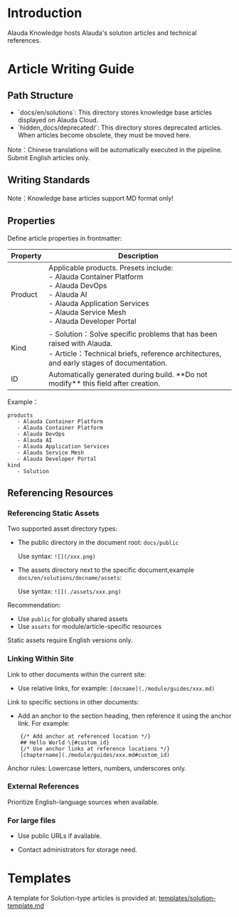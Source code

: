 # Introduction

Alauda Knowledge hosts Alauda\'s solution articles and technical references.

# Article Writing Guide
## Path Structure
- \`docs/en/solutions\`\: This directory stores knowledge base articles displayed on Alauda Cloud.
- \`hidden_docs/deprecated/\`\: This directory stores deprecated articles. When articles become obsolete, they must be moved here.

Note：Chinese translations will be automatically executed in the pipeline. Submit English articles only.

## Writing Standards 

Note：Knowledge base articles support MD format only! 

## Properties

Define article properties in frontmatter:

| Property    | Description |
|-------------|-------------|
| Product     | Applicable products\. Presets include\:<br>\- Alauda Container Platform<br>\- Alauda DevOps<br>\- Alauda AI<br>\- Alauda Application Services<br>\- Alauda Service Mesh<br>\- Alauda Developer Portal |
| Kind        |  -  Solution：Solve specific problems that has been raised with Alauda\.<br> - Article：Technical briefs\, reference architectures\, and early stages of documentation\. |
| ID          | Automatically generated during build\. \*\*Do not modify\*\* this field after creation\.  |

Example：
```
products
   - Alauda Container Platform
   - Alauda Container Platform
   - Alauda DevOps
   - Alauda AI
   - Alauda Application Services
   - Alauda Service Mesh
   - Alauda Developer Portal
kind
   - Solution
```

## Referencing Resources
### Referencing Static Assets

Two supported asset directory types:

- The public directory in the document root: `docs/public`

    Use syntax:  `![](/xxx.png)`
- The assets directory next to the specific document,example `docs/en/solutions/docname/assets`:
  
     Use syntax: `![](./assets/xxx.png)`

Recommendation:
- Use `public` for globally shared assets
- Use `assets` for module/article\-specific resources

Static assets require English versions only.

### Linking Within Site

Link to other documents within the current site:

- Use relative links, for example: `[docname](./module/guides/xxx.md)`

Link to specific sections in other documents:

- Add an anchor to the section heading, then reference it using the anchor link. For example:
```
    {/* Add anchor at referenced location */}
    ## Hello World \{#custom_id}
    {/* Use anchor links at reference locations */}
    [chaptername](./module/guides/xxx.md#custom_id)
```
Anchor rules: Lowercase letters, numbers, underscores only.

### External References
 Prioritize English\-language sources when available.

### For large files
- Use public URLs if available.

- Contact administrators for storage need.

# Templates
 A template for Solution\-type articles is provided at: [templates/solution-template.md](https://github.com/alauda/knowledge/blob/d9cac8ab2bc2d899bd7cb4eda9f76501f03460d7/templates/solution-template.md)
